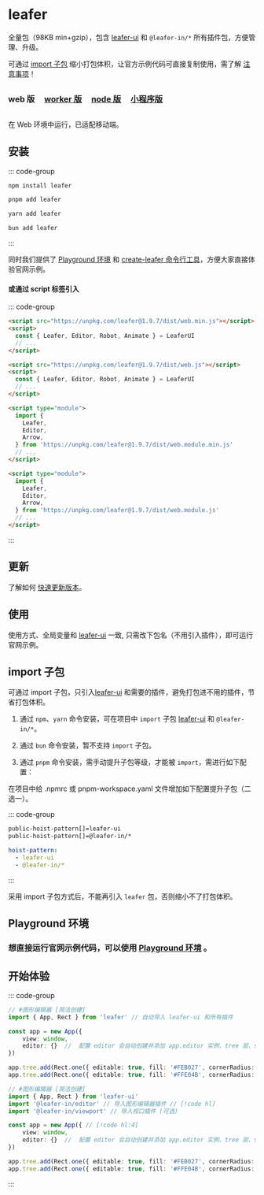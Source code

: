 <script setup>
import Case from '/component/Case.vue'
</script>

# leafer

全量包（98KB min+gzip），包含 [leafer-ui](/guide/install/ui/start.md) 和 `@leafer-in/*` 所有插件包，方便管理、升级。

可通过 [import 子包](/guide/install/leafer/start.md#import-子包) 缩小打包体积，让官方示例代码可直接复制使用，需了解 [注意事项](#import-子包)！

##

### web 版 &nbsp; &nbsp; [worker 版](/guide/install/leafer/worker/start.md) &nbsp; &nbsp; [node 版](/guide/install/leafer/node/start.md) &nbsp; &nbsp; [小程序版](/guide/install/leafer/miniapp/start.md)

##

在 Web 环境中运行，已适配移动端。

## 安装

::: code-group

```sh [npm]
npm install leafer
```

```sh [pnpm]
pnpm add leafer
```

```sh [yarn]
yarn add leafer
```

```sh [bun]
bun add leafer
```

:::

同时我们提供了 [Playground 环境](/guide/runtime.md) 和 [create-leafer 命令行工具](/create/leafer.md)，方便大家直接体验官网示例。

#### 或通过 script 标签引入

::: code-group

```html [web.min]
<script src="https://unpkg.com/leafer@1.9.7/dist/web.min.js"></script>
<script>
  const { Leafer, Editor, Robot, Animate } = LeaferUI
  // ...
</script>
```

```html [web]
<script src="https://unpkg.com/leafer@1.9.7/dist/web.js"></script>
<script>
  const { Leafer, Editor, Robot, Animate } = LeaferUI
  // ...
</script>
```

```html [module.min]
<script type="module">
  import {
    Leafer,
    Editor,
    Arrow,
  } from 'https://unpkg.com/leafer@1.9.7/dist/web.module.min.js'
  // ...
</script>
```

```html [module]
<script type="module">
  import {
    Leafer,
    Editor,
    Arrow,
  } from 'https://unpkg.com/leafer@1.9.7/dist/web.module.js'
  // ...
</script>
```

<!-- https://unpkg.com 无法访问时，可替换为 https://cdn.jsdelivr.net/npm -->

:::

## 更新

了解如何 [快速更新版本](/guide/update.md)。

## 使用

使用方式、全局变量和 [leafer-ui](/guide/install/ui/start.md) 一致, 只需改下包名（不用引入插件），即可运行官网示例。

## import 子包

可通过 import 子包，只引入[leafer-ui](/guide/install/ui/start.md) 和需要的插件，避免打包进不用的插件，节省打包体积。

1. 通过 `npm`、`yarn` 命令安装，可在项目中 `import` 子包 [leafer-ui](/guide/install/ui/start.md) 和 `@leafer-in/*`。

2. 通过 `bun` 命令安装，暂不支持 `import` 子包。

3. 通过 `pnpm` 命令安装，需手动提升子包等级，才能被 `import`，需进行如下配置：

在项目中给 .npmrc 或 pnpm-workspace.yaml 文件增加如下配置提升子包（二选一）。

::: code-group

```sh [.npmrc]
public-hoist-pattern[]=leafer-ui
public-hoist-pattern[]=@leafer-in/*
```

```yaml [pnpm-workspace.yaml]
hoist-pattern:
  - leafer-ui
  - @leafer-in/*
```

:::

采用 import 子包方式后，不能再引入 `leafer` 包，否则缩小不了打包体积。

## Playground 环境

### 想直接运行官网示例代码，可以使用 [Playground 环境](/guide/runtime.md) 。

## 开始体验

<case name="Editor" index=2 count=2 x=20></case>

::: code-group

```ts
// #图形编辑器 [简洁创建]
import { App, Rect } from 'leafer' // 自动导入 leafer-ui 和所有插件

const app = new App({
    view: window,
    editor: {}  //  配置 editor 会自动创建并添加 app.editor 实例、tree 层、sky 层
})

app.tree.add(Rect.one({ editable: true, fill: '#FEB027', cornerRadius: [20, 0, 0, 20] }, 100, 100))
app.tree.add(Rect.one({ editable: true, fill: '#FFE04B', cornerRadius: [0, 20, 20, 0] }, 300, 100))
```

```ts
// #图形编辑器 [简洁创建]
import { App, Rect } from 'leafer-ui'
import '@leafer-in/editor' // 导入图形编辑器插件 // [!code hl] 
import '@leafer-in/viewport' // 导入视口插件 (可选)

const app = new App({ // [!code hl:4]
    view: window,
    editor: {}  //  配置 editor 会自动创建并添加 app.editor 实例、tree 层、sky 层
})

app.tree.add(Rect.one({ editable: true, fill: '#FEB027', cornerRadius: [20, 0, 0, 20] }, 100, 100))
app.tree.add(Rect.one({ editable: true, fill: '#FFE04B', cornerRadius: [0, 20, 20, 0] }, 300, 100))
```

:::
